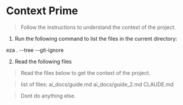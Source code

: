 # Context Prime
> Follow the instructions to understand the context of the project.

1. Run the following command to list the files in the current directory:

eza . --tree --git-ignore

2. Read the following files
> Read the files below to get the context of the project. 

> list of files:
ai_docs/guide.md
ai_docs/guide_2.md
CLAUDE.md

> Dont do anything else.
